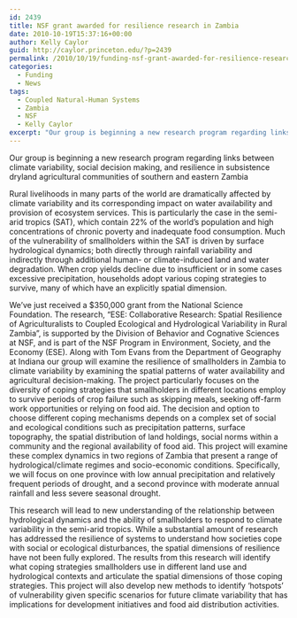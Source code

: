 ```yaml
---
id: 2439
title: NSF grant awarded for resilience research in Zambia
date: 2010-10-19T15:37:16+00:00
author: Kelly Caylor
guid: http://caylor.princeton.edu/?p=2439
permalink: /2010/10/19/funding-nsf-grant-awarded-for-resilience-research-in-zambia/
categories:
  - Funding
  - News
tags:
  - Coupled Natural-Human Systems
  - Zambia
  - NSF
  - Kelly Caylor
excerpt: "Our group is beginning a new research program regarding links between climate variability, social decision making, and resilience in subsistence dryland agricultural communities of southern and eastern Zambia"
---
```

Our group is beginning a new research program regarding links between climate variability, social decision making, and resilience in subsistence dryland agricultural communities of southern and eastern Zambia
  
<!--more-->

Rural livelihoods in many parts of the world are dramatically affected by climate variability and its corresponding impact on water availability and provision of ecosystem services. This is particularly the case in the semi-arid tropics (SAT), which contain 22% of the world&#8217;s population and high concentrations of chronic poverty and inadequate food consumption. Much of the vulnerability of smallholders within the SAT is driven by surface hydrological dynamics; both directly through rainfall variability and indirectly through additional human- or climate-induced land and water degradation. When crop yields decline due to insufficient or in some cases excessive precipitation, households adopt various coping strategies to survive, many of which have an explicitly spatial dimension. 

We’ve just received a $350,000 grant from the National Science Foundation. The research, “ESE: Collaborative Research: Spatial Resilience of Agriculturalists to Coupled Ecological and Hydrological Variability in Rural Zambia”, is supported by the Division of Behavior and Cognative Sciences at NSF, and is part of the NSF Program in Environment, Society, and the Economy (ESE). Along with Tom Evans from the Department of Geography at Indiana our group will examine the resilience of smallholders in Zambia to climate variability by examining the spatial patterns of water availability and agricultural decision-making. The project particularly focuses on the diversity of coping strategies that smallholders in different locations employ to survive periods of crop failure such as skipping meals, seeking off-farm work opportunities or relying on food aid. The decision and option to choose different coping mechanisms depends on a complex set of social and ecological conditions such as precipitation patterns, surface topography, the spatial distribution of land holdings, social norms within a community and the regional availability of food aid. This project will examine these complex dynamics in two regions of Zambia that present a range of hydrological/climate regimes and socio-economic conditions. Specifically, we will focus on one province with low annual precipitation and relatively frequent periods of drought, and a second province with moderate annual rainfall and less severe seasonal drought.

This research will lead to new understanding of the relationship between hydrological dynamics and the ability of smallholders to respond to climate variability in the semi-arid tropics. While a substantial amount of research has addressed the resilience of systems to understand how societies cope with social or ecological disturbances, the spatial dimensions of resilience have not been fully explored. The results from this research will identify what coping strategies smallholders use in different land use and hydrological contexts and articulate the spatial dimensions of those coping strategies. This project will also develop new methods to identify &#8216;hotspots&#8217; of vulnerability given specific scenarios for future climate variability that has implications for development initiatives and food aid distribution activities.